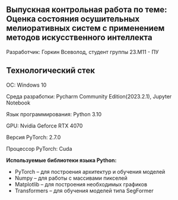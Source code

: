 ## Выпускная контрольная работа по теме: Оценка состояния осушительных мелиоративных систем с применением методов искусственного интеллекта
Разработчик: Горкин Всеволод, студент группы 23.М11 - ПУ

## Технологический стек
ОС: Windows 10

Среда разработки: Pycharm Community Edition(2023.2.1), Jupyter Notebook

Язык программирования: Python 3.10

GPU: Nvidia Geforce RTX 4070

Версия PyTorch: 2.7.0

Процессор PyTorch: Cuda

**Используемые библиотеки языка Python:**

- PyTorch – для построения архитектур и обучения моделей
- Numpy – для работы с массивами пикселей
- Matplotlib – для построения необходимых графиков
- Transformers – для обучения моделей типа SegFormer

